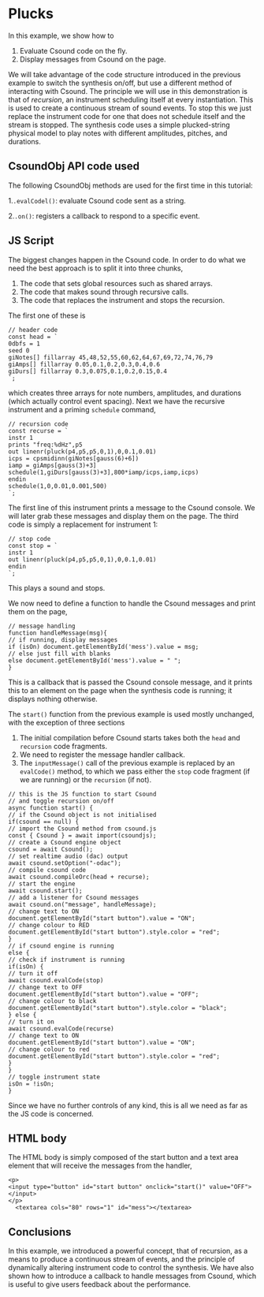 Plucks
===

In this example, we show how to

1. Evaluate Csound code on the fly.
2. Display messages from Csound on the page.

We will take advantage of the code structure introduced in the
previous example to switch the synthesis on/off, but use a
different method of interacting with Csound. The principle we will use
in this demonstration is that of *recursion*, an instrument scheduling
itself at every instantiation. This is used to create a continuous
stream of sound events. To stop this we just replace the instrument
code for one that does not schedule itself and the stream is stopped.
The synthesis code uses a simple plucked-string physical model to
play notes with different amplitudes, pitches, and durations.

CsoundObj API code used
-----------

The following  CsoundObj methods are used for the first time  in this
tutorial:

1.`.evalCodel()`: evaluate Csound code sent as a string.

2.`.on()`: registers a callback to respond to a specific event.


JS Script
---

The biggest changes happen in the Csound code. In order to do what we
need the best approach is to split it into three chunks,

1. The code that sets global resources such as shared arrays.
2. The code that makes sound through recursive calls.
3. The code that replaces the instrument and stops the recursion. 

The first one of these is
```
// header code
const head = `
0dbfs = 1
seed 0
giNotes[] fillarray 45,48,52,55,60,62,64,67,69,72,74,76,79
giAmps[] fillarray 0.05,0.1,0.2,0.3,0.4,0.6
giDurs[] fillarray 0.3,0.075,0.1,0.2,0.15,0.4
`;
```
which creates three arrays for note numbers, amplitudes, and durations
(which actually control event spacing). Next we have the recursive
instrument and a priming `schedule` command,

```
// recursion code
const recurse = `
instr 1
prints "freq:%dHz",p5
out linenr(pluck(p4,p5,p5,0,1),0,0.1,0.01)
icps = cpsmidinn(giNotes[gauss(6)+6])
iamp = giAmps[gauss(3)+3]
schedule(1,giDurs[gauss(3)+3],800*iamp/icps,iamp,icps)      
endin
schedule(1,0,0.01,0.001,500)
`;
```
The first line of this instrument prints a message to the Csound
console. We will later grab these messages and display them on the
page. The third code is simply a replacement for instrument 1:

```
// stop code
const stop = `
instr 1
out linenr(pluck(p4,p5,p5,0,1),0,0.1,0.01)     
endin
`;
```

This plays a sound and stops.

We now need to define a function to handle the Csound messages
and print them on the page,

```
// message handling
function handleMessage(msg){
// if running, display messages
if (isOn) document.getElementById('mess').value = msg;
// else just fill with blanks
else document.getElementById('mess').value = " ";
}
```

This is a callback that is passed the Csound console message,
and it prints this to an element on the page when the synthesis
code is running; it displays nothing otherwise.

The `start()` function from the previous example is used mostly
unchanged, with the exception of three sections

1. The initial compilation before Csound starts takes both the
`head` and `recursion` code fragments.
2. We need to register the message handler callback.
3. The `inputMessage()` call of the previous example is replaced
by an `evalCode()` method, to which we pass either the `stop` code
fragment (if we are running) or the `recursion` (if not).


```
// this is the JS function to start Csound
// and toggle recursion on/off
async function start() {
// if the Csound object is not initialised
if(csound == null) {
// import the Csound method from csound.js
const { Csound } = await import(csoundjs);
// create a Csound engine object
csound = await Csound();
// set realtime audio (dac) output  
await csound.setOption("-odac");
// compile csound code
await csound.compileOrc(head + recurse);
// start the engine
await csound.start();
// add a listener for Csound messages
await csound.on("message", handleMessage);
// change text to ON
document.getElementById("start button").value = "ON";
// change colour to RED
document.getElementById("start button").style.color = "red";
}
// if csound engine is running
else {
// check if instrument is running
if(isOn) {
// turn it off
await csound.evalCode(stop)
// change text to OFF
document.getElementById("start button").value = "OFF";
// change colour to black
document.getElementById("start button").style.color = "black";
} else {
// turn it on
await csound.evalCode(recurse)
// change text to ON
document.getElementById("start button").value = "ON";
// change colour to red
document.getElementById("start button").style.color = "red";
}
}
// toggle instrument state
isOn = !isOn;
}
```

Since we have no further controls of any kind, this is all we need
as far as the JS code is concerned.


HTML body
-----

The HTML body is simply composed of the start button and a text area
element that will receive the messages from the handler,

```
<p>
<input type="button" id="start button" onclick="start()" value="OFF"> </input>
</p>
  <textarea cols="80" rows="1" id="mess"></textarea> 
```

Conclusions
---

In this example, we introduced a powerful concept, that of recursion,
as a means to produce a continuous stream of events, and the principle
of dynamically altering instrument code to control the synthesis. We
have also shown how to introduce a callback to handle messages from
Csound, which is useful to give users feedback about the performance.


